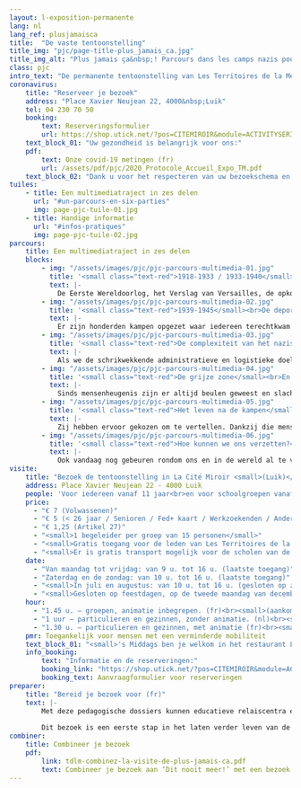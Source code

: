 ```yaml
---
layout: l-exposition-permanente
lang: nl
lang_ref: plusjamaisca
title:  "De vaste tentoonstelling"
title_img: "pjc/page-title-plus_jamais_ca.jpg"
title_img_alt: "Plus jamais ça&nbsp;! Parcours dans les camps nazis pour resister aujourd'hui"
class: pjc
intro_text: "De permanente tentoonstelling van Les Territoires de la Mémoire toont de (lijdens)weg die de gedeporteerden in de nazikampen aflegden. Je realiseert je al snel dat je die niet zomaar kunt onderbreken. Begeleid door de stem van acteur Pierre Arditi, de geluidseffecten, de beelden en de lichtspelen ontdekt de bezoeker een na een de ruimtes die een van de donkerste bladzijden uit onze geschiedenis belichten: de Tweede Wereldoorlog, de opkomst van het nazisme, de concentratie- en vernietigingskampen. Het traject loopt verder langs getuigenissen en bezorgt je het gevoel van bevrijding na gevangenschap. Na afloop van dit intense en aangrijpende bezoek wordt iedereen automatisch geconfronteerd met de actualiteit. Je vraagt je onvermijdelijk af: wat kunnen we vandaag doen? Welk verzet kunnen we nu bieden?"
coronavirus:
    title: "Reserveer je bezoek"
    address: "Place Xavier Neujean 22, 4000&nbsp;Luik"
    tel: 04 230 70 50
    booking:
        text: Reserveringsformulier
        url: https://shop.utick.net/?pos=CITEMIROIR&module=ACTIVITYSERIEDETAILS&s=ED2DF76C-35A8-41E4-5F4F-ECB2B782AC19
    text_block_01: "Uw gezondheid is belangrijk voor ons:"
    pdf:
        text: Onze covid-19 metingen (fr)
        url: /assets/pdf/pjc/2020_Protocole_Accueil_Expo_TM.pdf
    text_block_02: "Dank u voor het respecteren van uw bezoekschema en deze nieuwe maatregelen voor het goede verloop van de bezoeken."
tuiles:
    - title: Een multimediatraject in zes delen 
      url: "#un-parcours-en-six-parties"
      img: page-pjc-tuile-01.jpg
    - title: Handige informatie
      url: "#infos-pratiques"
      img: page-pjc-tuile-02.jpg
parcours:
    title: Een multimediatraject in zes delen
    blocks:
        - img: "/assets/images/pjc/pjc-parcours-multimedia-01.jpg"
          title: '<small class="text-red">1918-1933 / 1933-1940</small><br>De Tweede Wereldoorlog is aan de gang'
          text: |-
            De Eerste Wereldoorlog, het Verslag van Versailles, de opkomst van het nazisme, de situatie in Duitsland, Mein Kampf, de repressie en de anti-joodse wetten, de Hitlerjeugd, staatseuthanasie.
        - img: "/assets/images/pjc/pjc-parcours-multimedia-02.jpg"
          title: '<small class="text-red">1939-1945</small><br>De deportatie, de concentratiekampen en de vernietigingscentra. Één eindbestemming: de dood!'
          text: |-
            Er zijn honderden kampen opgezet waar iedereen terechtkwam die niet aan de "criteria" van de nazi\'s voldeed. Er zijn tien miljoen slachtoffers gedeporteerd op basis van hun ideeën, hun engagement, hun geloof, hun levenswijze of het feit dat ze deel uitmaakten van de ene of andere gemeenschap.
        - img: "/assets/images/pjc/pjc-parcours-multimedia-03.jpg"
          title: '<small class="text-red">De complexiteit van het nazisysteem</small><br>Hoe is dat alles mogelijk geweest?'
          text: |-
            Als we de schrikwekkende administratieve en logistieke doeltreffendheid, een blinde bureaucratie en de obsessie om te onderwerpen en te vernietigen ter zijde schuiven, blijft de vraag bestaan: wie is hiervoor verantwoordelijk?
        - img: "/assets/images/pjc/pjc-parcours-multimedia-04.jpg"
          title: '<small class="text-red">De grijze zone</small><br>En ik?'
          text: |-
            Sinds mensenheugenis zijn er altijd beulen geweest en slachtoffers, mensen die toekeken en anderen die verzet boden... En allemaal zijn het gewoon mensen. Toch zijn dit geen onveranderlijke begrippen: ze vermengen zich met elkaar en evolueren al naargelang de blik die je erop werpt. Dit deel richt zich rechtstreeks tot de bezoeker en stelt hem/haar de vraag: wat wekt onze verontwaardiging op en wat drijft ons er als burgers toe om daar tegenop te komen?
        - img: "/assets/images/pjc/pjc-parcours-multimedia-05.jpg"
          title: '<small class="text-red">Het leven na de kampen</small><br>En de getuigenissen!'
          text: |-
            Zij hebben ervoor gekozen om te vertellen. Dankzij die mensen die de "Herinneringen doorgeven", begrijpen we hoe belangrijk het is om die Herinneringen te laten verder leven.
        - img: "/assets/images/pjc/pjc-parcours-multimedia-06.jpg"
          title: '<small class="text-red">Hoe kunnen we ons verzetten?</small><br>Door de mechanismes te doorzien die leiden tot angst, haat en uitsluiting.'
          text: |-
            Ook vandaag nog gebeuren rondom ons en in de wereld al te veel dingen die onaanvaardbaar zijn. En jij? Blijf je een toeschouwer? Of ga je een rol spelen, zie je het onrecht en klaag je de gevaren aan die onze vrijheden bedreigen?
visite:
    title: "Bezoek de tentoonstelling in La Cité Miroir <small>(Luik)</small>"
    address: Place Xavier Neujean 22 - 4000 Luik
    people: 'Voor iedereen vanaf 11 jaar<br>en voor schoolgroepen vanaf het zesde leerjaar<br><small>(Capaciteit van de tentoonstelling: 11-15 jaar [25 pers.] | vanaf 15 jaar [20 pers.])</small>'
    price:
      - "€ 7 (Volwassenen)"
      - "€ 5 (< 26 jaar / Senioren / Fed+ kaart / Werkzoekenden / Andersvaliden)"
      - "€ 1,25 (Artikel 27)"
      - "<small>1 begeleider per groep van 15 personen</small>"
      - "<small>Gratis toegang voor de leden van Les Territoires de la Mémoire asbl, wie een kaart van het Waals Gewest, een Carte Prof, een Educpass ou Lerarenkaart heeft en elke eerste zondag van de maand.</small>"
      - "<small>Er is gratis transport mogelijk voor de scholen van de gemeenten, provincies en instellingen die lid zijn van het Réseau Territoires de la Mémoire. Gelieve hiervoor contact met ons op te nemen.</small>"
    date:
      - "Van maandag tot vrijdag: van 9 u. tot 16 u. (laatste toegang)"
      - "Zaterdag en de zondag: van 10 u. tot 16 u. (laatste toegang)"
      - "<small>In juli en augustus: van 10 u. tot 16 u. (gesloten op zondag)</small>"
      - "<small>Gesloten op feestdagen, op de tweede maandag van december en op 27/09, 24/12 en 31/12</small>"
    hour:
      - "1.45 u. – groepen, animatie inbegrepen. (fr)<br><small>(aankomst 15 min. op voorhand, alleen op reservering).</small>"
      - "1 uur – particulieren en gezinnen, zonder animatie. (nl)<br><small>(we raden aan om te reserveren, zeker tijdens het schooljaar)</small>"
      - "1.30 u. – particulieren en gezinnen, met animatie (fr)<br><small>(alleen op reservering, mits er beschikbare plaatsen zijn)</small>"
    pmr: Toegankelijk voor mensen met een verminderde mobiliteit
    text_block_01: "<small>'s Middags ben je welkom in het restaurant L’Escale. Voor groepen is er bovendien een wachtruimte voorzien. Inlichtingen: +32 (0)4 230 70 62</small>"
    info_booking:
        text: "Informatie en de reserveringen:"
        booking_link: "https://shop.utick.net/?pos=CITEMIROIR&module=ACTIVITYSERIEDETAILS&s=ED2DF76C-35A8-41E4-5F4F-ECB2B782AC19"
        booking_text: Aanvraagformulier voor reserveringen
preparer:
    title: "Bereid je bezoek voor (fr)"
    text: |- 
        Met deze pedagogische dossiers kunnen educatieve relaiscentra een bezoek aan Les Territoires de la Mémoire voorbereiden en alvast de onderwerpen bespreken die essentieel zijn om de tentoonstelling "Dit nooit meer! Bezoek aan de nazikampen om vandaag weerstand te bieden" te begrijpen.
        
        Dit bezoek is een eerste stap in het laten verder leven van de Herinneringen… Wie daar nog dieper op in wil gaan, vindt meer informatie in de [George Orwell bibliotheek](/bibliotheque-et-librairie) of de [Stéphane Hessel boekwinkel](/bibliotheque-et-librairie).
combiner:
    title: Combineer je bezoek
    pdf:
        link: tdlm-combinez-la-visite-de-plus-jamais-ca.pdf
        text: Combineer je bezoek aan ‘Dit nooit meer!’ met een bezoek aan Luik (fr)
---
```

